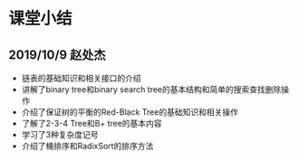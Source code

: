 # 课堂小结

## 2019/10/9 赵处杰

* 链表的基础知识和相关接口的介绍
* 讲解了binary tree和binary search tree的基本结构和简单的搜索查找删除操作
* 介绍了保证树的平衡的Red-Black Tree的基础知识和相关操作
* 了解了2-3-4 Tree和B+ tree的基本内容
* 学习了3种复杂度记号
* 介绍了桶排序和RadixSort的排序方法